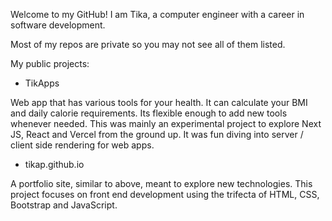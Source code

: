 Welcome to my GitHub! I am Tika, a computer engineer with a career in software development. 

Most of my repos are private so you may not see all of them listed. 

My public projects:

- TikApps
  
Web app that has various tools for your health. It can calculate your BMI and daily calorie requirements. Its flexible enough to add new tools whenever needed.
This was mainly an experimental project to explore Next JS, React and Vercel from the ground up. It was fun diving into server / client side rendering for web apps.

- tikap.github.io
  
A portfolio site, similar to above, meant to explore new technologies.
This project focuses on front end development using the trifecta of HTML, CSS, Bootstrap and JavaScript.
